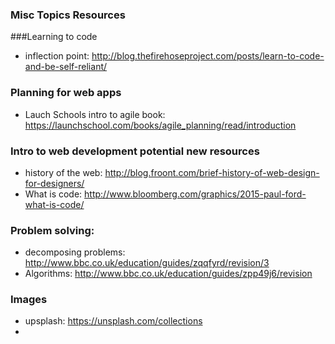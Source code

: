 ### Misc Topics Resources

###Learning to code
* inflection point: http://blog.thefirehoseproject.com/posts/learn-to-code-and-be-self-reliant/

### Planning for web apps

* Lauch Schools intro to agile book: https://launchschool.com/books/agile_planning/read/introduction



### Intro to web development potential new resources

* history of the web: http://blog.froont.com/brief-history-of-web-design-for-designers/ 
* What is code: http://www.bloomberg.com/graphics/2015-paul-ford-what-is-code/


### Problem solving:
* decomposing problems: http://www.bbc.co.uk/education/guides/zqqfyrd/revision/3
* Algorithms: http://www.bbc.co.uk/education/guides/zpp49j6/revision


### Images
* upsplash: https://unsplash.com/collections
* 
